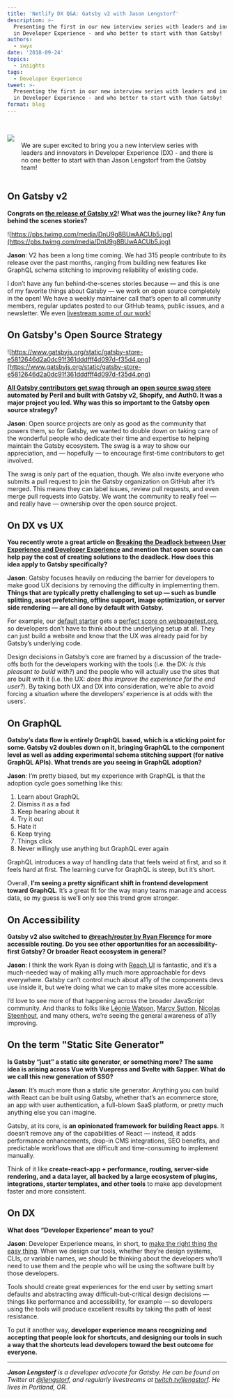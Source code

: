 ```yaml
---
title: 'Netlify DX Q&A: Gatsby v2 with Jason Lengstorf'
description: >-
  Presenting the first in our new interview series with leaders and innovators
  in Developer Experience - and who better to start with than Gatsby!
authors:
  - swyx
date: '2018-09-24'
topics:
  - insights
tags:
  - Developer Experience
tweet: >-
  Presenting the first in our new interview series with leaders and innovators
  in Developer Experience - and who better to start with than Gatsby!
format: blog
---
```


<div style="display: flex; padding-top: 2rem">
<img src="https://pbs.twimg.com/profile_images/715433404100059137/AYjfw8tH_bigger.jpg" style="object-fit: contain"/>
<div style="padding: 1rem">
We are super excited to bring you a new interview series with leaders and innovators in Developer Experience (DX) - and there is no one better to start with than Jason Lengstorf from the Gatsby team!
</div>
</div>

## On Gatsby v2

**Congrats on [the release of Gatsby v2](https://www.gatsbyjs.org/blog/2018-09-17-gatsby-v2/)! What was the journey like? Any fun behind the scenes stories?**

![https://pbs.twimg.com/media/DnU9g8BUwAACUb5.jpg](https://pbs.twimg.com/media/DnU9g8BUwAACUb5.jpg)

**Jason**: V2 has been a long time coming. We had 315 people contribute to its release over the past months, ranging from building new features like GraphQL schema stitching to improving reliability of existing code.

I don’t have any fun behind-the-scenes stories because — and this is one of my favorite things about Gatsby — we work on open source completely in the open! We have a weekly maintainer call that’s open to all community members, regular updates posted to our GitHub teams, public issues, and a newsletter. We even [livestream some of our work!](https://www.youtube.com/watch?v=7M-7GlQGeGc&feature=youtu.be)

## On Gatsby's Open Source Strategy

![https://www.gatsbyjs.org/static/gatsby-store-e5812646d2a0dc91f361dddfff4d097d-f35d4.png](https://www.gatsbyjs.org/static/gatsby-store-e5812646d2a0dc91f361dddfff4d097d-f35d4.png)

**[All Gatsby contributors get swag](https://www.gatsbyjs.org/blog/2018-08-09-swag-store/) through an [open source swag store](https://github.com/gatsbyjs/store.gatsbyjs.org) automated by Peril and built with Gatsby v2, Shopify, and Auth0. It was a major project you led. Why was this so important to the Gatsby open source strategy?**

**Jason**: Open source projects are only as good as the community that powers them, so for Gatsby, we wanted to double down on taking care of the wonderful people who dedicate their time and expertise to helping maintain the Gatsby ecosystem. The swag is a way to show our appreciation, and — hopefully — to encourage first-time contributors to get involved.

The swag is only part of the equation, though. We also invite everyone who submits a pull request to join the Gatsby organization on GitHub after it’s merged. This means they can label issues, review pull requests, and even merge pull requests into Gatsby. We want the community to really feel — and really have — ownership over the open source project.

## On DX vs UX

**You recently wrote a great article on [Breaking the Deadlock between User Experience and Developer Experience](https://alistapart.com/article/breaking-the-deadlock-between-user-experience-and-developer-experience) and mention that open source can help pay the cost of creating solutions to the deadlock. How does this idea apply to Gatsby specifically?**

**Jason**: Gatsby focuses heavily on reducing the barrier for developers to make good UX decisions by removing the difficulty in implementing them. **Things that are typically pretty challenging to set up — such as bundle splitting, asset prefetching, offline support, image optimization, or server side rendering — are all done by default with Gatsby.**

For example, our [default starter](https://github.com/gatsbyjs/gatsby-starter-default) gets a [perfect score on webpagetest.org](https://www.webpagetest.org/result/180918_P2_965e2f4c09aa7f14cf2bd8b79fd882bf/), so developers don’t have to think about the underlying setup at all. They can just build a website and know that the UX was already paid for by Gatsby’s underlying code.

Design decisions in Gatsby’s core are framed by a discussion of the trade-offs both for the developers working with the tools (i.e. the DX: *is this pleasant to build with?*) and the people who will actually use the sites that are built with it (i.e. the UX: *does this improve the experience for the end user?*). By taking both UX and DX into consideration, we’re able to avoid forcing a situation where the developers’ experience is at odds with the users’.

## On GraphQL

**Gatsby’s data flow is entirely GraphQL based, which is a sticking point for some. Gatsby v2 doubles down on it, bringing GraphQL to the component level as well as adding experimental schema stitching support (for native GraphQL APIs). What trends are you seeing in GraphQL adoption?**

**Jason**: I’m pretty biased, but my experience with GraphQL is that the adoption cycle goes something like this:

1. Learn about GraphQL
1. Dismiss it as a fad
1. Keep hearing about it
1. Try it out
1. Hate it
1. Keep trying
1. Things click
1. Never willingly use anything but GraphQL ever again

GraphQL introduces a way of handling data that feels weird at first, and so it feels hard at first. The learning curve for GraphQL is steep, but it’s short.

Overall, **I’m seeing a pretty significant shift in frontend development toward GraphQL**. It’s a great fit for the way many teams manage and access data, so my guess is we’ll only see this trend grow stronger.

## On Accessibility

**Gatsby v2 also switched to [@reach/router by Ryan Florence](http://reach.tech/router) for more accessible routing. Do you see other opportunities for an accessibility-first Gatsby? Or broader React ecosystem in general?**

**Jason**: I think the work Ryan is doing with [Reach UI](https://ui.reach.tech/) is fantastic, and it’s a much-needed way of making a11y much more approachable for devs everywhere. Gatsby can’t control much about a11y of the components devs use inside it, but we’re doing what we can to make sites more accessible.

I’d love to see more of that happening across the broader JavaScript community. And thanks to folks like [Léonie Watson](https://ui.reach.tech/), [Marcy Sutton](https://twitter.com/marcysutton), [Nicolas Steenhout](https://twitter.com/vavroom), and many others, we’re seeing the general awareness of a11y improving.

## On the term "Static Site Generator"

**Is Gatsby “just” a static site generator, or something more? The same idea is arising across Vue with Vuepress and Svelte with Sapper. What do we call this new generation of SSG?**

**Jason**: It’s much more than a static site generator. Anything you can build with React can be built using Gatsby, whether that’s an ecommerce store, an app with user authentication, a full-blown SaaS platform, or pretty much anything else you can imagine.

Gatsby, at its core, is **an opinionated framework for building React apps**. It doesn’t remove any of the capabilities of React — instead, it adds performance enhancements, drop-in CMS integrations, SEO benefits, and predictable workflows that are difficult and time-consuming to implement manually.

Think of it like **create-react-app + performance, routing, server-side rendering, and a data layer, all backed by a large ecosystem of plugins, integrations, starter templates, and other tools** to make app development faster and more consistent.

## On DX

**What does “Developer Experience” mean to you?**

**Jason**: Developer Experience means, in short, to [make the right thing the easy thing](https://youtu.be/xqT8e6_yzLg). When we design our tools, whether they’re design systems, CLIs, or variable names, we should be thinking about the developers who’ll need to use them and the people who will be using the software built by those developers.

Tools should create great experiences for the end user by setting smart defaults and abstracting away difficult-but-critical design decisions — things like performance and accessibility, for example — so developers using the tools will produce excellent results by taking the path of least resistance.

To put it another way, **developer experience means recognizing and accepting that people look for shortcuts, and designing our tools in such a way that the shortcuts lead developers toward the best outcome for everyone.**

---

***Jason Lengstorf*** *is a developer advocate for Gatsby. He can be found on Twitter at [@jlengstorf](https://twitter.com/jlengstorf), and regularly livestreams at [twitch.tv/jlengstorf](https://twitch.tv/jlengstorf). He lives in Portland, OR.*
